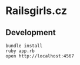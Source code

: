# Railsgirls.cz

## Development


    bundle install
    ruby app.rb
    open http://localhost:4567

